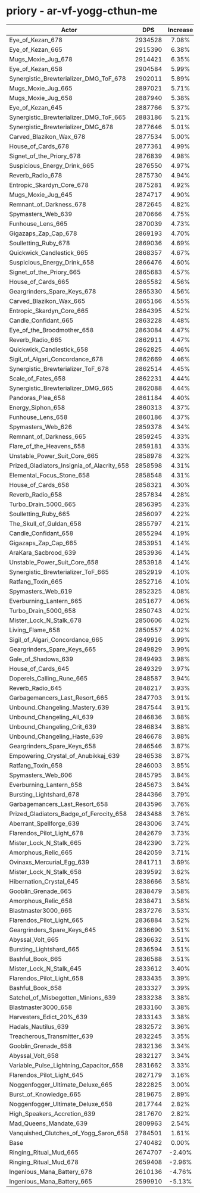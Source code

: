 # priory - ar-vf-yogg-cthun-me
| Actor | DPS | Increase |
|---|:---:|:---:|
|Eye_of_Kezan_678|2934528|7.08%|
|Eye_of_Kezan_665|2915390|6.38%|
|Mugs_Moxie_Jug_678|2914421|6.35%|
|Eye_of_Kezan_658|2904584|5.99%|
|Synergistic_Brewterializer_DMG_ToF_678|2902011|5.89%|
|Mugs_Moxie_Jug_665|2897021|5.71%|
|Mugs_Moxie_Jug_658|2887940|5.38%|
|Eye_of_Kezan_645|2887766|5.37%|
|Synergistic_Brewterializer_DMG_ToF_665|2883186|5.21%|
|Synergistic_Brewterializer_DMG_678|2877646|5.01%|
|Carved_Blazikon_Wax_678|2877534|5.00%|
|House_of_Cards_678|2877361|4.99%|
|Signet_of_the_Priory_678|2876839|4.98%|
|Suspicious_Energy_Drink_665|2876550|4.97%|
|Reverb_Radio_678|2875730|4.94%|
|Entropic_Skardyn_Core_678|2875281|4.92%|
|Mugs_Moxie_Jug_645|2874717|4.90%|
|Remnant_of_Darkness_678|2872645|4.82%|
|Spymasters_Web_639|2870666|4.75%|
|Funhouse_Lens_665|2870039|4.73%|
|Gigazaps_Zap_Cap_678|2869193|4.70%|
|Soulletting_Ruby_678|2869036|4.69%|
|Quickwick_Candlestick_665|2868357|4.67%|
|Suspicious_Energy_Drink_658|2866476|4.60%|
|Signet_of_the_Priory_665|2865683|4.57%|
|House_of_Cards_665|2865582|4.56%|
|Geargrinders_Spare_Keys_678|2865330|4.56%|
|Carved_Blazikon_Wax_665|2865166|4.55%|
|Entropic_Skardyn_Core_665|2864395|4.52%|
|Candle_Confidant_665|2863228|4.48%|
|Eye_of_the_Broodmother_658|2863084|4.47%|
|Reverb_Radio_665|2862911|4.47%|
|Quickwick_Candlestick_658|2862825|4.46%|
|Sigil_of_Algari_Concordance_678|2862669|4.46%|
|Synergistic_Brewterializer_ToF_678|2862514|4.45%|
|Scale_of_Fates_658|2862231|4.44%|
|Synergistic_Brewterializer_DMG_665|2862088|4.44%|
|Pandoras_Plea_658|2861184|4.40%|
|Energy_Siphon_658|2860313|4.37%|
|Funhouse_Lens_658|2860186|4.37%|
|Spymasters_Web_626|2859378|4.34%|
|Remnant_of_Darkness_665|2859245|4.33%|
|Flare_of_the_Heavens_658|2859181|4.33%|
|Unstable_Power_Suit_Core_665|2858978|4.32%|
|Prized_Gladiators_Insignia_of_Alacrity_658|2858598|4.31%|
|Elemental_Focus_Stone_658|2858548|4.31%|
|House_of_Cards_658|2858321|4.30%|
|Reverb_Radio_658|2857834|4.28%|
|Turbo_Drain_5000_665|2856395|4.23%|
|Soulletting_Ruby_665|2856097|4.22%|
|The_Skull_of_Guldan_658|2855797|4.21%|
|Candle_Confidant_658|2855294|4.19%|
|Gigazaps_Zap_Cap_665|2853951|4.14%|
|AraKara_Sacbrood_639|2853936|4.14%|
|Unstable_Power_Suit_Core_658|2853918|4.14%|
|Synergistic_Brewterializer_ToF_665|2852919|4.10%|
|Ratfang_Toxin_665|2852716|4.10%|
|Spymasters_Web_619|2852325|4.08%|
|Everburning_Lantern_665|2851677|4.06%|
|Turbo_Drain_5000_658|2850743|4.02%|
|Mister_Lock_N_Stalk_678|2850606|4.02%|
|Living_Flame_658|2850557|4.02%|
|Sigil_of_Algari_Concordance_665|2849916|3.99%|
|Geargrinders_Spare_Keys_665|2849829|3.99%|
|Gale_of_Shadows_639|2849493|3.98%|
|House_of_Cards_645|2849329|3.97%|
|Doperels_Calling_Rune_665|2848587|3.94%|
|Reverb_Radio_645|2848217|3.93%|
|Garbagemancers_Last_Resort_665|2847703|3.91%|
|Unbound_Changeling_Mastery_639|2847544|3.91%|
|Unbound_Changeling_All_639|2846836|3.88%|
|Unbound_Changeling_Crit_639|2846834|3.88%|
|Unbound_Changeling_Haste_639|2846678|3.88%|
|Geargrinders_Spare_Keys_658|2846546|3.87%|
|Empowering_Crystal_of_Anubikkaj_639|2846538|3.87%|
|Ratfang_Toxin_658|2846003|3.85%|
|Spymasters_Web_606|2845795|3.84%|
|Everburning_Lantern_658|2845673|3.84%|
|Bursting_Lightshard_678|2844366|3.79%|
|Garbagemancers_Last_Resort_658|2843596|3.76%|
|Prized_Gladiators_Badge_of_Ferocity_658|2843488|3.76%|
|Aberrant_Spellforge_639|2843006|3.74%|
|Flarendos_Pilot_Light_678|2842679|3.73%|
|Mister_Lock_N_Stalk_665|2842390|3.72%|
|Amorphous_Relic_665|2842059|3.71%|
|Ovinaxs_Mercurial_Egg_639|2841711|3.69%|
|Mister_Lock_N_Stalk_658|2839592|3.62%|
|Hibernation_Crystal_645|2838666|3.58%|
|Gooblin_Grenade_665|2838479|3.58%|
|Amorphous_Relic_658|2838471|3.58%|
|Blastmaster3000_665|2837276|3.53%|
|Flarendos_Pilot_Light_665|2836884|3.52%|
|Geargrinders_Spare_Keys_645|2836690|3.51%|
|Abyssal_Volt_665|2836632|3.51%|
|Bursting_Lightshard_665|2836594|3.51%|
|Bashful_Book_665|2836588|3.51%|
|Mister_Lock_N_Stalk_645|2833612|3.40%|
|Flarendos_Pilot_Light_658|2833435|3.39%|
|Bashful_Book_658|2833327|3.39%|
|Satchel_of_Misbegotten_Minions_639|2833238|3.38%|
|Blastmaster3000_658|2833160|3.38%|
|Harvesters_Edict_20%_639|2833143|3.38%|
|Hadals_Nautilus_639|2832572|3.36%|
|Treacherous_Transmitter_639|2832245|3.35%|
|Gooblin_Grenade_658|2832136|3.34%|
|Abyssal_Volt_658|2832127|3.34%|
|Variable_Pulse_Lightning_Capacitor_658|2831662|3.33%|
|Flarendos_Pilot_Light_645|2827179|3.16%|
|Noggenfogger_Ultimate_Deluxe_665|2822825|3.00%|
|Burst_of_Knowledge_665|2819675|2.89%|
|Noggenfogger_Ultimate_Deluxe_658|2817744|2.82%|
|High_Speakers_Accretion_639|2817670|2.82%|
|Mad_Queens_Mandate_639|2809963|2.54%|
|Vanquished_Clutches_of_Yogg_Saron_658|2784501|1.61%|
|Base|2740482|0.00%|
|Ringing_Ritual_Mud_665|2674707|-2.40%|
|Ringing_Ritual_Mud_678|2659408|-2.96%|
|Ingenious_Mana_Battery_678|2610136|-4.76%|
|Ingenious_Mana_Battery_665|2599910|-5.13%|
